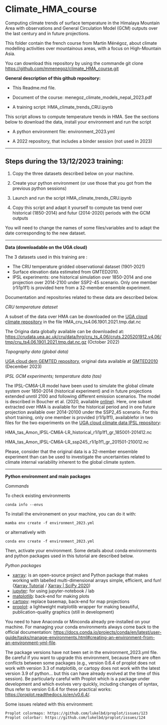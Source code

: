 <!-- #region -->
# Climate_HMA_course

Computing climate trends of surface temperature in the Himalaya Mountain Area with observations and General Circulation Model (GCM) outputs over the last century and in future projections.

This folder contain the french course from Martin Ménégoz, about climate modelling activities over mountainous areas, with a focus on High-Mountain Asia.

You can download this repository by using the commande git clone https://github.com/mmenegoz/climate_HMA_course.git

**General description of this github repository:**

* This Readme.md file.

* Document of the course: menegoz_climate_models_nepal_2023.pdf

* A training script: HMA_climate_trends_CRU.ipynb

This script allows to compute temperature trends in HMA. See the sections below to download the data, install your environment and run the script

* A python environment file: environment_2023.yml

* A 2022 repository, that includes a binder session (not used in 2023)

-----------------------------------------------------------------------

Steps during the 13/12/2023 training:
-------------------------------------

1. Copy the three datasets described below on your machine.

2. Create your python environment (or use those that you got from the previous python sessions)

3. Launch and run the script HMA_climate_trends_CRU.ipynb

4. Copy this script and adapt it yourself to compute tas trend over historical (1850-2014) and futur (2014-2020) periods with the GCM outputs

You will need to change the names of some files/variables and to adapt the date corresponding to the new dataset.

-----------------------------------------------------------------------

**Data (downloadable on the UGA cloud)**

The 3 datasets used in this training are :

* The CRU temperature gridded observational dataset (1901-2021)
* Surface elevation data estimated from GMTED2010.
* IPSL experiments: one historical simulation over 1850-2014 and one projection over 2014-2100 under SSP2-45 scenario. Only one member (r1i1p1f1) is provided here from a 32-member ensemble experiment.

Documentation and repositories related to these data are described below.

*CRU temperature dataset*

A subset of the data over HMA can be downloaded on the [UGA cloud climate repository](https://cloud.univ-grenoble-alpes.fr/apps/files/?dir=/2023_TU_winter_school/Data/05_climate/CRU&fileid=792557848) in the file HMA_cru_ts4.06.1901.2021.tmp.dat.nc

The Origina data globally available can be downloaded at: https://crudata.uea.ac.uk/cru/data/hrg/cru_ts_4.06/cruts.2205201912.v4.06/tmp/cru_ts4.06.1901.2021.tmp.dat.nc.gz (October 2022)

*Topography data (global data)*

[UGA cloud dem GEMTED repository](https://cloud.univ-grenoble-alpes.fr/apps/files/?dir=/2023_TU_winter_school/Data/03_dem/GMTED2010&fileid=792549724), original data available at [GMTED2010](https://www.temis.nl/data/gmted2010/index.php) (December 2023)

*IPSL GCM experiments; temperature data (tas)*

The IPSL-CM6A-LR model have been used to simulate the global climate system over 1850-2014 (historical experiment) and in future projections extended unntil 2100 and following different emission scenarios. The model is described in Boucher et al. (2020, available [online](https://agupubs.onlinelibrary.wiley.com/doi/full/10.1029/2019MS002010)). Here, one subset extracted over HMA is available for the historical period and in one future projection available over 2014-20100 under the SSP2_45 scenario. For this short training, only one member is provided (r1i1p1f1), availablefor in two files for the two experiments on the [UGA cloud climate data IPSL repository](https://cloud.univ-grenoble-alpes.fr/apps/files/?dir=/2023_TU_winter_school/Data/05_climate/IPSL_r1i1p1f1&fileid=792576253):

HMA_tas_Amon_IPSL-CM6A-LR_historical_r1i1p1f1_gr_185001-201412.nc

HMA_tas_Amon_IPSL-CM6A-LR_ssp245_r1i1p1f1_gr_201501-210012.nc

Please, consider that the original data is a 32-member ensemble experiment than can be used to investigate the uncertainties related to climate internal variability inherent to the global climate system.

-----------------------------------------------------------------------

**Python environment and main packages**

*Commands*

To check existing environments

	conda info --envs

To install the environement on your machine, you can do it with:

	mamba env create -f environment_2023.yml

or alternatively with

	conda env create -f environment_2023.yml

Then, activate your environment. Some details about conda environments and python packages used in this tutorial are described below.

*Python packages*

- [xarray](http://xarray.pydata.org/en/stable/): is an open-source project and Python package that makes working with labelled multi-dimensional arrays simple, efficient, and fun! ([Xarray Tutorial](https://xarray-contrib.github.io/xarray-tutorial/) / [Xarray | SciPy 2020](https://www.youtube.com/watch?v=mecN-Ph_-78&list=PLYx7XA2nY5Gde-6QO98KUJ9iL_WW4rgYf&index=4))
- [jupyter](https://jupyter.org/): for using jupyter-notebook / lab
- [matplotlib](https://matplotlib.org/): back-end for making plots
- [cartopy](https://scitools.org.uk/cartopy/docs/latest/): replace basemap, back-end for map projections
- [proplot](https://proplot.readthedocs.io/en/stable/): a lightweight matplotlib wrapper for making beautiful, publication-quality graphics (still in development)

You need to have Anaconda or Minconda already pre-installed on your machine. For managing your conda environments always come back to the official documentation: https://docs.conda.io/projects/conda/en/latest/user-guide/tasks/manage-environments.html#creating-an-environment-from-an-environment-yml-file.

The package versions have not been set in the environment_2023.yml file. Be careful if you want to upgrade this environment, because there are often conflicts between some packages (e.g., version 0.6.4 of proplot does not work with version 3.3 of matplotlib, or cartopy does not work with the latest version 3.9 of python... but this can have already evolved at the time of this session). Be particularly careful with Proplot which is a package under development and which evolves very quickly, including changes of syntax, thus refer to version 0.6.4 for these practical works: https://proplot.readthedocs.io/en/v0.6.4/.

Some issues related with this environment:

    Proplot colormaps: https://github.com/lukelbd/proplot/issues/123
    Proplot colorbar: https://github.com/lukelbd/proplot/issues/124
<!-- #endregion -->

